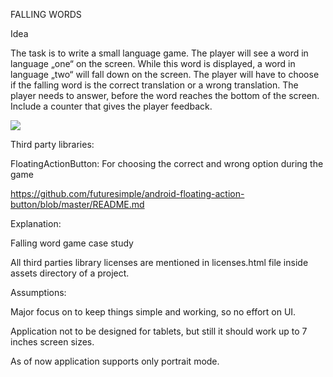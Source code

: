FALLING WORDS

Idea

The task is to write a small language game. The player will see a word in language „one“ on the screen. While this word is displayed, a word in language „two“ will fall down on the screen. The player will have to choose if the falling word is the correct translation or a wrong translation. The player needs to answer, before the word reaches the bottom of the screen. Include a counter that gives the player feedback.


![](https://raw.githubusercontent.com/ashishbhandari/FallingWords/master/screenshots/description.gif)


Third party libraries:

FloatingActionButton: For choosing the correct and wrong option during the game

https://github.com/futuresimple/android-floating-action-button/blob/master/README.md



Explanation:

Falling word game case study

All third parties library licenses are mentioned in licenses.html file inside assets directory of a project.


Assumptions:

Major focus on to keep things simple and working, so no effort on UI.

Application not to be designed for tablets, but still it should work up to 7 inches screen sizes.

As of now application supports only portrait mode.

